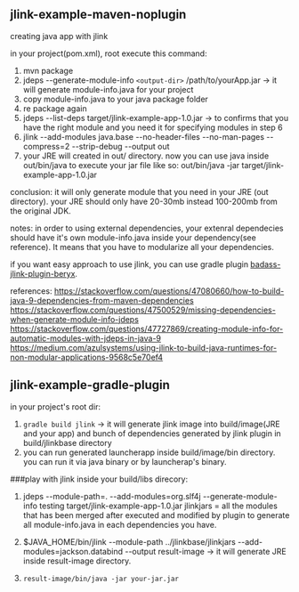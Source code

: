 ## jlink-example-maven-noplugin
creating java app with jlink

in your project(pom.xml), root execute this command:
1. mvn package
2. jdeps --generate-module-info `<output-dir>` /path/to/yourApp.jar  -> it will generate module-info.java for your project
3. copy module-info.java to your java package folder
4. re package again
5. jdeps --list-deps target/jlink-example-app-1.0.jar -> to confirms that you have the right module and you need it for specifying modules in step 6
6. jlink --add-modules java.base --no-header-files --no-man-pages --compress=2 --strip-debug --output out
7. your JRE will created in out/ directory. now you can use java inside out/bin/java to execute your jar file like so:
  out/bin/java -jar target/jlink-example-app-1.0.jar

conclusion:
  it will only generate module that you need in your JRE (out directory). your JRE should only have 20-30mb instead 100-200mb from the original JDK.
  
  notes: in order to using external dependencies, your extenral dependecies should have it's own module-info.java inside your dependency(see reference). It means that you have to modularize all your dependencies.
  
  
  if you want easy approach to use jlink, you can use gradle plugin [badass-jlink-plugin-beryx](https://badass-jlink-plugin.beryx.org/releases/latest/#_mergedmodule).
  
 references: 
 https://stackoverflow.com/questions/47080660/how-to-build-java-9-dependencies-from-maven-dependencies
 https://stackoverflow.com/questions/47500529/missing-dependencies-when-generate-module-info-jdeps
 https://stackoverflow.com/questions/47727869/creating-module-info-for-automatic-modules-with-jdeps-in-java-9
 https://medium.com/azulsystems/using-jlink-to-build-java-runtimes-for-non-modular-applications-9568c5e70ef4

## jlink-example-gradle-plugin

in your project's root dir:
1. `gradle build jlink` -> it will generate jlink image into build/image(JRE and your app) and bunch of dependencies generated by jlink plugin in build/jlinkbase directory 
2. you can run generated launcherapp inside build/image/bin directory. you can run it via java binary or by launcherap's binary.

###play with jlink
inside your build/libs direcory:
1. jdeps --module-path=. --add-modules=org.slf4j --generate-module-info testing target/jlink-example-app-1.0.jar
jlinkjars = all the modules that has been merged after <gradle jlink> executed and modified by plugin to generate all module-info.java in each dependencies you have.

2. $JAVA_HOME/bin/jlink --module-path ../jlinkbase/jlinkjars --add-modules=jackson.databind --output result-image -> it will generate JRE inside result-image directory.

3. `result-image/bin/java -jar your-jar.jar`



